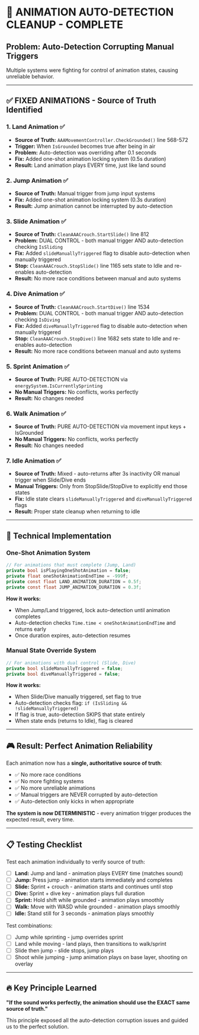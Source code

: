 # 🎯 ANIMATION AUTO-DETECTION CLEANUP - COMPLETE

## Problem: Auto-Detection Corrupting Manual Triggers

Multiple systems were fighting for control of animation states, causing unreliable behavior.

---

## ✅ FIXED ANIMATIONS - Source of Truth Identified

### 1. **Land Animation** ✅
- **Source of Truth:** `AAAMovementController.CheckGrounded()` line 568-572
- **Trigger:** When `IsGrounded` becomes true after being in air
- **Problem:** Auto-detection was overriding after 0.1 seconds
- **Fix:** Added one-shot animation locking system (0.5s duration)
- **Result:** Land animation plays EVERY time, just like land sound

### 2. **Jump Animation** ✅
- **Source of Truth:** Manual trigger from jump input systems
- **Fix:** Added one-shot animation locking system (0.3s duration)
- **Result:** Jump animation cannot be interrupted by auto-detection

### 3. **Slide Animation** ✅
- **Source of Truth:** `CleanAAACrouch.StartSlide()` line 812
- **Problem:** DUAL CONTROL - both manual trigger AND auto-detection checking `IsSliding`
- **Fix:** Added `slideManuallyTriggered` flag to disable auto-detection when manually triggered
- **Stop:** `CleanAAACrouch.StopSlide()` line 1165 sets state to Idle and re-enables auto-detection
- **Result:** No more race conditions between manual and auto systems

### 4. **Dive Animation** ✅
- **Source of Truth:** `CleanAAACrouch.StartDive()` line 1534
- **Problem:** DUAL CONTROL - both manual trigger AND auto-detection checking `IsDiving`
- **Fix:** Added `diveManuallyTriggered` flag to disable auto-detection when manually triggered
- **Stop:** `CleanAAACrouch.StopDive()` line 1682 sets state to Idle and re-enables auto-detection
- **Result:** No more race conditions between manual and auto systems

### 5. **Sprint Animation** ✅
- **Source of Truth:** PURE AUTO-DETECTION via `energySystem.IsCurrentlySprinting`
- **No Manual Triggers:** No conflicts, works perfectly
- **Result:** No changes needed

### 6. **Walk Animation** ✅
- **Source of Truth:** PURE AUTO-DETECTION via movement input keys + IsGrounded
- **No Manual Triggers:** No conflicts, works perfectly
- **Result:** No changes needed

### 7. **Idle Animation** ✅
- **Source of Truth:** Mixed - auto-returns after 3s inactivity OR manual trigger when Slide/Dive ends
- **Manual Triggers:** Only from StopSlide/StopDive to explicitly end those states
- **Fix:** Idle state clears `slideManuallyTriggered` and `diveManuallyTriggered` flags
- **Result:** Proper state cleanup when returning to idle

---

## 🔧 Technical Implementation

### One-Shot Animation System
```csharp
// For animations that must complete (Jump, Land)
private bool isPlayingOneShotAnimation = false;
private float oneShotAnimationEndTime = -999f;
private const float LAND_ANIMATION_DURATION = 0.5f;
private const float JUMP_ANIMATION_DURATION = 0.3f;
```

**How it works:**
- When Jump/Land triggered, lock auto-detection until animation completes
- Auto-detection checks `Time.time < oneShotAnimationEndTime` and returns early
- Once duration expires, auto-detection resumes

### Manual State Override System
```csharp
// For animations with dual control (Slide, Dive)
private bool slideManuallyTriggered = false;
private bool diveManuallyTriggered = false;
```

**How it works:**
- When Slide/Dive manually triggered, set flag to true
- Auto-detection checks flag: `if (IsSliding && !slideManuallyTriggered)`
- If flag is true, auto-detection SKIPS that state entirely
- When state ends (returns to Idle), flag is cleared

---

## 🎮 Result: Perfect Animation Reliability

Each animation now has a **single, authoritative source of truth**:
- ✅ No more race conditions
- ✅ No more fighting systems
- ✅ No more unreliable animations
- ✅ Manual triggers are NEVER corrupted by auto-detection
- ✅ Auto-detection only kicks in when appropriate

**The system is now DETERMINISTIC** - every animation trigger produces the expected result, every time.

---

## 📋 Testing Checklist

Test each animation individually to verify source of truth:

- [ ] **Land:** Jump and land - animation plays EVERY time (matches sound)
- [ ] **Jump:** Press jump - animation starts immediately and completes
- [ ] **Slide:** Sprint + crouch - animation starts and continues until stop
- [ ] **Dive:** Sprint + dive key - animation plays full duration
- [ ] **Sprint:** Hold shift while grounded - animation plays smoothly
- [ ] **Walk:** Move with WASD while grounded - animation plays smoothly
- [ ] **Idle:** Stand still for 3 seconds - animation plays smoothly

Test combinations:
- [ ] Jump while sprinting - jump overrides sprint
- [ ] Land while moving - land plays, then transitions to walk/sprint
- [ ] Slide then jump - slide stops, jump plays
- [ ] Shoot while jumping - jump animation plays on base layer, shooting on overlay

---

## 🔥 Key Principle Learned

**"If the sound works perfectly, the animation should use the EXACT same source of truth."**

This principle exposed all the auto-detection corruption issues and guided us to the perfect solution.

